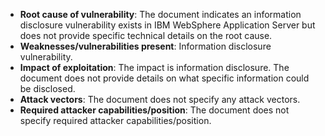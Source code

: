 - **Root cause of vulnerability**: The document indicates an information disclosure vulnerability exists in IBM WebSphere Application Server but does not provide specific technical details on the root cause.
- **Weaknesses/vulnerabilities present**: Information disclosure vulnerability.
- **Impact of exploitation**: The impact is information disclosure. The document does not provide details on what specific information could be disclosed.
- **Attack vectors**: The document does not specify any attack vectors.
- **Required attacker capabilities/position**: The document does not specify required attacker capabilities/position.
